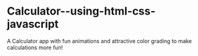 # Calculator--using-html-css-javascript
A Calculator app with fun animations and attractive color grading to make calculations more fun!
